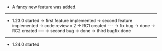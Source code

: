 * A fancy new feature was added.
---
* 1.23.0 started -> first feature implemented
                 -> second feature implemented -> code review x 2
                 -> RC1 created
                 ---
                 -> fix bug -> done
                 -> RC2 created
                 ---
                 -> second bug -> done
                 -> third bugfix done
---
* 1.24.0 started
